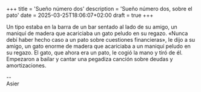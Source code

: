 +++
title = 'Sueño número dos'
description = 'Sueño número dos, sobre el pato'
date = 2025-03-25T18:06:07+02:00
draft = true
+++

Un tipo estaba en la barra de un bar sentado al lado de su amigo, un maniquí de madera que acariciaba un gato peludo en su regazo. «Nunca debí haber hecho caso a un pato sobre cuestiones financieras», le dijo a su amigo, un gato enorme de madera que acariciaba a un maniquí peludo en su regazo. El gato, que ahora era un pato, le cogió la mano y tiró de él. Empezaron a bailar y cantar una pegadiza canción sobre deudas y amortizaciones.

--  
Asier
